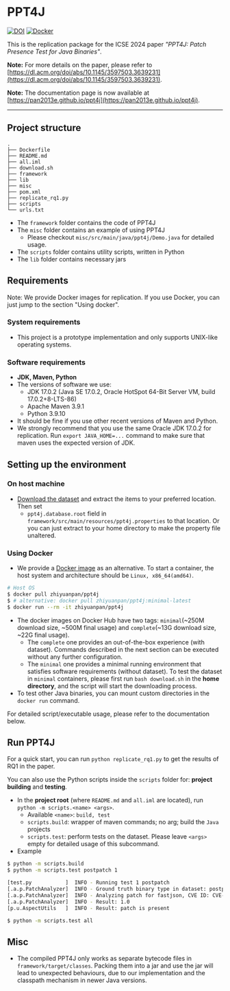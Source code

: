 # PPT4J

[![DOI](https://zenodo.org/badge/DOI/10.5281/zenodo.10397354.svg)](https://doi.org/10.5281/zenodo.10397354)
[![Docker](https://img.shields.io/badge/Docker%20Hub-zhiyuanpan/ppt4j-blue.svg)](https://hub.docker.com/r/zhiyuanpan/ppt4j)


This is the replication package for the ICSE 2024 paper *"PPT4J: Patch Presence Test for Java Binaries"*.

**Note:** For more details on the paper, please refer to [https://dl.acm.org/doi/abs/10.1145/3597503.3639231](https://dl.acm.org/doi/abs/10.1145/3597503.3639231).

**Note:** The documentation page is now available at [https://pan2013e.github.io/ppt4j](https://pan2013e.github.io/ppt4j).

---

## Project structure

```
.
├── Dockerfile
├── README.md
├── all.iml
├── download.sh
├── framework
├── lib
├── misc
├── pom.xml
├── replicate_rq1.py
├── scripts
└── urls.txt
```

- The `framework` folder contains the code of PPT4J
- The `misc` folder contains an example of using PPT4J
  - Please checkout `misc/src/main/java/ppt4j/Demo.java` for detailed usage.
- The `scripts` folder contains utility scripts, written in Python
- The `lib` folder contains necessary jars

## Requirements

Note: We provide Docker images for replication. If you use Docker, you can just jump to the section "Using docker".

### System requirements

- This project is a prototype implementation and only supports UNIX-like operating systems.

### Software requirements

- **JDK, Maven, Python**
- The versions of software we use:
  - JDK 17.0.2 (Java SE 17.0.2, Oracle HotSpot 64-Bit Server VM, build 17.0.2+8-LTS-86)
  - Apache Maven 3.9.1
  - Python 3.9.10
- It should be fine if you use other recent versions of Maven and Python.
- We strongly recommend that you use the same Oracle JDK 17.0.2 for replication. Run `export JAVA_HOME=...` command to make sure that maven uses the expected version of JDK.

## Setting up the environment

### On host machine

- [Download the dataset](https://doi.org/10.5281/zenodo.10397354) and extract the items to your preferred location. Then set 
  - `ppt4j.database.root` field in `framework/src/main/resources/ppt4j.properties` to that location. Or you can just extract to your home directory to make the property file unaltered.

### Using Docker

- We provide a [Docker image](https://hub.docker.com/r/zhiyuanpan/ppt4j) as an alternative. To start a container, the host system and architecture should be `Linux, x86_64(amd64)`.

```bash
# Host OS
$ docker pull zhiyuanpan/ppt4j
$ # alternative: docker pull zhiyuanpan/ppt4j:minimal-latest
$ docker run --rm -it zhiyuanpan/ppt4j
```

- The docker images on Docker Hub have two tags: `minimal`(~250M download size, ~500M final usage) and `complete`(~13G download size, ~22G final usage). 
  - The `complete` one provides an out-of-the-box experience (with dataset). Commands described in the next section can be executed without any further configuration.
  - The `minimal` one provides a minimal running environment that satisfies software requirements (without dataset). To test the dataset in `minimal` containers, please first run `bash download.sh` in the **home directory**, and the script will start the downloading process. 
- To test other Java binaries, you can mount custom directories in the `docker run` command.

For detailed script/executable usage, please refer to the documentation below.

## Run PPT4J

For a quick start, you can run `python replicate_rq1.py` to get the results of RQ1 in the paper.

You can also use the Python scripts inside the `scripts` folder for: **project building** and **testing**.

- In the **project root** (where `README.md` and `all.iml` are located), run `python -m scripts.<name> <args>`.
  - Available `<name>`: `build, test`
  - `scripts.build`: wrapper of maven commands; no arg; build the `Java` projects
  - `scripts.test`: perform tests on the dataset. Please leave `<args>` empty for detailed usage of this subcommand.
- Example
```bash
$ python -m scripts.build
$ python -m scripts.test postpatch 1

[test.py           ]  INFO - Running test 1 postpatch
[.a.p.PatchAnalyzer]  INFO - Ground truth binary type in dataset: postpatch
[.a.p.PatchAnalyzer]  INFO - Analyzing patch for fastjson, CVE ID: CVE-2017-18349, Database ID: 1
[.a.p.PatchAnalyzer]  INFO - Result: 1.0
[p.u.AspectUtils   ]  INFO - Result: patch is present
```

```bash
$ python -m scripts.test all
```

## Misc
- The compiled PPT4J only works as separate bytecode files in `framework/target/classes`. Packing them into a jar and use the jar will lead to unexpected behaviours, due to our implementation and the classpath mechanism in newer Java versions.
